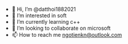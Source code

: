 - 👋 Hi, I’m @datthoi1882021
- 👀 I’m interested in soft 
- 🌱 I’m currently learning c++
- 💞️ I’m looking to collaborate on microsoft
- 📫 How to reach me ngotienkn@outlook.com

<!---
datthoi1882021/datthoi1882021 is a ✨ special ✨ repository because its `README.md` (this file) appears on your GitHub profile.
You can click the Preview link to take a look at your changes.
--->

